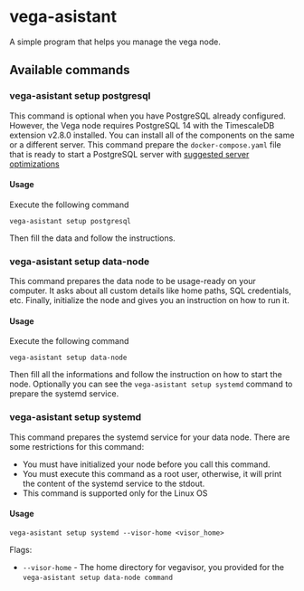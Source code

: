 # vega-asistant

A simple program that helps you manage the vega node.

## Available commands

### vega-asistant setup postgresql

This command is optional when you have PostgreSQL already configured. However, the Vega node requires PostgreSQL 14 with the TimescaleDB extension v2.8.0 installed. You can install all of the components on the same or a different server. This command prepare the `docker-compose.yaml` file that is ready to start a PostgreSQL server with [suggested server optimizations](https://docs.vega.xyz/testnet/node-operators/get-started/setup-datanode#postgresql-configuration-tuning)

#### Usage

Execute the following command

```shell
vega-asistant setup postgresql
```

Then fill the data and follow the instructions.

### vega-asistant setup data-node

This command prepares the data node to be usage-ready on your computer. It asks about all custom details like home paths, SQL credentials, etc. Finally, initialize the node and gives you an instruction on how to run it.

#### Usage

Execute the following command

```shell
vega-asistant setup data-node
```

Then fill all the informations and follow the instruction on how to start the node. Optionally you can see the `vega-asistant setup systemd` command to prepare the systemd service.

### vega-asistant setup systemd

This command prepares the systemd service for your data node. 
There are some restrictions for this command:

- You must have initialized your node before you call this command.
- You must execute this command as a root user, otherwise, it will print the content of the systemd service to the stdout.
- This command is supported only for the Linux OS

#### Usage

```shell
vega-asistant setup systemd --visor-home <visor_home>
```

Flags:

- `--visor-home` - The home directory for vegavisor, you provided for the `vega-asistant setup data-node command`

